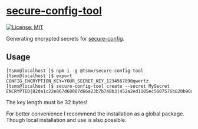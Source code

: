 # [**secure-config-tool**](https://github.com/tsmx/secure-config-tool)

[![License: MIT](https://img.shields.io/badge/License-MIT-blue.svg)](https://opensource.org/licenses/MIT)

Generating encrypted secrets for [secure-config](https://www.npmjs.com/package/@tsmx/secure-config).

## Usage

```
[tsmx@localhost ]$ npm i -g @tsmx/secure-config-tool
[tsmx@localhost ]$ export CONFIG_ENCRYPTION_KEY=YOUR_SECRET_KEY_1234567890qwertz
[tsmx@localhost ]$ secure-config-tool create --secret MySecret
ENCRYPTED|82da1c22e867d68007d66a23b7b748b3|452a2ed1105ec5607576b820b90aa49f
```

The key length must be 32 bytes!

For better convenience I recommend the installation as a global package. Though local installation and use is also possible.